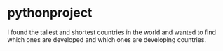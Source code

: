 # pythonproject
I found the tallest and shortest countries in the world and wanted to find which ones are developed and which ones are developing countries. 
